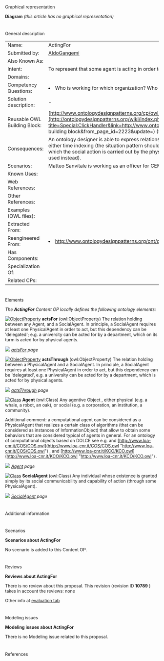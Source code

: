 # 

 Graphical representation



__Diagram__ 
_(this article has no graphical representation)_ 




# 

 General description




|  |  |
| --- | --- |
|  Name:  |  ActingFor  |
|  Submitted by:  | [AldoGangemi](../User/AldoGangemi "User:AldoGangemi")  |
|  Also Known As:  |  |
|  Intent:  |  To represent that some agent is acting in order to forward the action of a social (non-physical) agent.  |
|  Domains:  |  |
|  Competency Questions:  | <li>       Who is working for which organization? Who is representing the company?      </li> |
|  Solution description:  |  -  |
|  Reusable OWL Building Block:  | [http://www.ontologydesignpatterns.org/cp/owl/actingfor.owl](http://ontologydesignpatterns.org/wiki/index.php?title=Special:ClickHandler&link=http://www.ontologydesignpatterns.org/cp/owl/actingfor.owl&message=OWL building block&from_page_id=2223&update=)  (907)  |
|  Consequences:  |  An ontology designer is able to express relations like delegation, working for, etc. It is not possible to express either time indexing (the situation pattern should be specialized to that purpose), nor the role or task, under which the social action is carried out by the physical agent (the descriptionandsituation pattern should be used instead).  |
|  Scenarios:  |  Matteo Sanvitale is working as an officer for CEMA s.r.l.  |
|  Known Uses:  |  |
|  Web References:  |  |
|  Other References:  |  |
|  Examples (OWL files):  |  |
|  Extracted From:  |  |
|  Reengineered From:  | <li><a class="external free" href="http://www.ontologydesignpatterns.org/ont/dul/DUL.owl" rel="nofollow" title="http://www.ontologydesignpatterns.org/ont/dul/DUL.owl">        http://www.ontologydesignpatterns.org/ont/dul/DUL.owl       </a></li> |
|  Has Components:  |  |
|  Specialization Of:  |  |
|  Related CPs:  |  |



  





# 

 Elements



_The
 __ActingFor__ 
 Content OP locally defines the following ontology elements:_ 





[![ObjectProperty](../../images/thumb/c/c3/ObjectProperty.gif/20px-ObjectProperty.gif)](../Image/ObjectProperty.gif "ObjectProperty")
__actsFor__ 
 (owl:ObjectProperty) The relation holding between any Agent, and a SocialAgent. In principle, a SocialAgent requires at least one PhysicalAgent in order to act, but this dependency can be 'delegated'; e.g. a university can be acted for by a department, which on its turm is acted for by physical agents.
 
[![](../../../../images/thumb/8/87/ArrowRight.gif/11px-ArrowRight.gif)](../Image/ArrowRight.gif "ArrowRight.gif")
_[actsFor](../Submissions/ActingFor/actsFor "Submissions:ActingFor/actsFor") 
 page_ 



[![ObjectProperty](../../images/thumb/c/c3/ObjectProperty.gif/20px-ObjectProperty.gif)](../Image/ObjectProperty.gif "ObjectProperty")
__actsThrough__ 
 (owl:ObjectProperty) The relation holding between a PhysicalAgent and a SocialAgent. In principle, a SocialAgent requires at least one PhysicalAgent in order to act, but this dependency can be 'delegated', e.g. a university can be acted for by a department, which is acted for by physical agents.
 
[![](../../../../images/thumb/8/87/ArrowRight.gif/11px-ArrowRight.gif)](../Image/ArrowRight.gif "ArrowRight.gif")
_[actsThrough](../Submissions/ActingFor/actsThrough "Submissions:ActingFor/actsThrough") 
 page_ 



[![Class](../../images/thumb/2/27/Class.gif/20px-Class.gif)](../Image/Class.gif "Class")
__Agent__ 
 (owl:Class) Any agentive Object , either physical (e.g. a whale, a robot, an oak), or social (e.g. a corporation, an institution, a community).
 
  





 Additional comment: a computational agent can be considered as a PhysicalAgent that realizes a certain class of algorithms (that can be considered as instances of InformationObject) that allow to obtain some behaviors that are considered typical of agents in general. For an ontology of computational objects based on DOLCE see e.g. and
 [http://www.loa-cnr.it/COS/COS.owl](http://www.loa-cnr.it/COS/COS.owl "http://www.loa-cnr.it/COS/COS.owl") 
 , and
 [http://www.loa-cnr.it/KCO/KCO.owl](http://www.loa-cnr.it/KCO/KCO.owl "http://www.loa-cnr.it/KCO/KCO.owl") 
 .
 



[![](../../../../images/thumb/8/87/ArrowRight.gif/11px-ArrowRight.gif)](../Image/ArrowRight.gif "ArrowRight.gif")
_[Agent](../Submissions/ActingFor/Agent "Submissions:ActingFor/Agent") 
 page_ 



[![Class](../../images/thumb/2/27/Class.gif/20px-Class.gif)](../Image/Class.gif "Class")
__SocialAgent__ 
 (owl:Class) Any individual whose existence is granted simply by its social communicability and capability of action (through some PhysicalAgent).
 
[![](../../../../images/thumb/8/87/ArrowRight.gif/11px-ArrowRight.gif)](../Image/ArrowRight.gif "ArrowRight.gif")
_[SocialAgent](../Submissions/ActingFor/SocialAgent "Submissions:ActingFor/SocialAgent") 
 page_ 


# 

 Additional information



# 

 Scenarios




__Scenarios about ActingFor__ 


 No scenario is added to this Content OP.
 




# 

 Reviews




__Reviews about ActingFor__ 


 There is no review about this proposal.
This revision (revision ID
 __10789__ 
 ) takes in account the reviews: none
 



 Other info at
 [evaluation tab](http://ontologydesignpatterns.org/wiki/index.php?title=Submissions:ActingFor&action=evaluation "http://ontologydesignpatterns.org/wiki/index.php?title=Submissions:ActingFor&action=evaluation") 





  





# 

 Modeling issues




__Modeling issues about ActingFor__ 


 There is no Modeling issue related to this proposal.
 




  





# 

 References